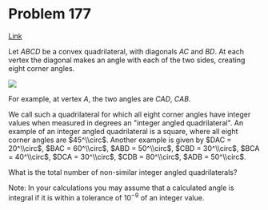 # Problem 177

[Link](https://projecteuler.net/problem=177)

Let $ABCD$ be a convex quadrilateral, with diagonals $AC$ and $BD$. At each vertex the diagonal makes an angle with each of the two sides, creating eight corner angles.

![](resources/images/0177_quad.gif?1678992055)

For example, at vertex $A$, the two angles are $CAD$, $CAB$.

We call such a quadrilateral for which all eight corner angles have integer values when measured in degrees an "integer angled quadrilateral". An example of an integer angled quadrilateral is a square, where all eight corner angles are $45^\\circ$. Another example is given by $DAC = 20^\\circ$, $BAC = 60^\\circ$, $ABD = 50^\\circ$, $CBD = 30^\\circ$, $BCA = 40^\\circ$, $DCA = 30^\\circ$, $CDB = 80^\\circ$, $ADB = 50^\\circ$.

What is the total number of non-similar integer angled quadrilaterals?

Note: In your calculations you may assume that a calculated angle is integral if it is within a tolerance of $10^{-9}$ of an integer value.

